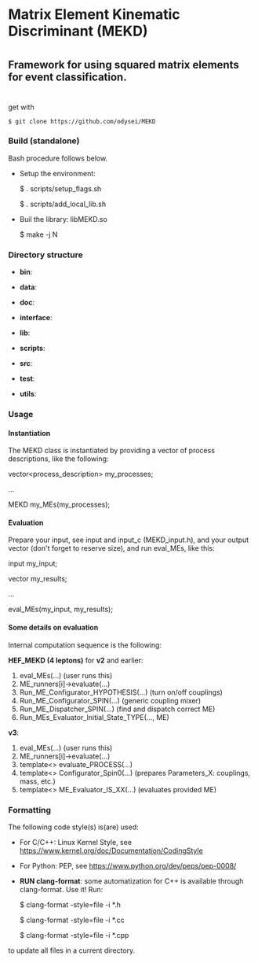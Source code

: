 #
# Matrix Element Kinematic Discriminant (MEKD)
#
## Framework for using squared matrix elements for event classification.
#


get with

	$ git clone https://github.com/odysei/MEKD


### Build (standalone)

Bash procedure follows below.

* Setup the environment:
    
    $ . scripts/setup_flags.sh 

    $ . scripts/add_local_lib.sh


* Buil the library: libMEKD.so

	$ make -j N


### Directory structure
* **bin**:

* **data**:

* **doc**:

* **interface**:

* **lib**:

* **scripts**:

* **src**:

* **test**:

* **utils**:


### Usage

#### Instantiation

The MEKD class is instantiated by providing a vector of process descriptions,
like the following:

vector<process_description> my_processes;

...

MEKD my_MEs(my_processes);


#### Evaluation

Prepare your input, see input and input_c (MEKD_input.h), and your output
vector<double> (don't forget to reserve size), and run eval_MEs, like this:

input my_input;

vector<double> my_results;

...

eval_MEs(my_input, my_results);


#### Some details on evaluation

Internal computation sequence is the following:

**HEF_MEKD (4 leptons)** for **v2** and earlier:

1. eval_MEs(...) (user runs this)
2. ME_runners[i]->evaluate(...)
3. Run_ME_Configurator_HYPOTHESIS(...) (turn on/off couplings)
4. Run_ME_Configurator_SPIN(...) (generic coupling mixer)
5. Run_ME_Dispatcher_SPIN(...) (find and dispatch correct ME)
6. Run_MEs_Evaluator_Initial_State_TYPE(..., ME)


**v3**:

1. eval_MEs(...) (user runs this)
2. ME_runners[i]->evaluate(...)
3. template<> evaluate_PROCESS(...)
4. template<> Configurator_Spin0(...) (prepares Parameters_X: couplings, mass,
etc.)
5. template<> ME_Evaluator_IS_XX(...) (evaluates provided ME)


### Formatting

The following code style(s) is(are) used:

* For C/C++: Linux Kernel Style, see
https://www.kernel.org/doc/Documentation/CodingStyle

* For Python: PEP, see https://www.python.org/dev/peps/pep-0008/

* **RUN clang-format**: some automatization for C++ is available through
clang-format. Use it! Run:

	$ clang-format -style=file -i *.h

	$ clang-format -style=file -i *.cc

	$ clang-format -style=file -i *.cpp

to update all files in a current directory.
